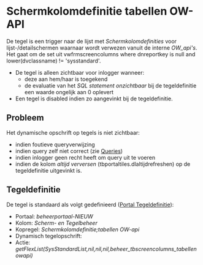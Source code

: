 # Schermkolomdefinitie tabellen OW-API

De tegel is een trigger naar de lijst met *Schermkolomdefinities* voor lijst-/detailschermen waarnaar wordt verwezen vanuit de interne *OW_api's*. Het gaat om de set uit vwfrmscreencolumns where dnreportkey is null and lower(dvclassname) != 'sysstandard'.

  * De tegel is alleen zichtbaar voor inlogger wanneer: 
    * deze aan hem/haar is toegekend 
    * de evaluatie van het *SQL statement onzichtbaar* bij de tegeldefinitie een waarde ongelijk aan 0 oplevert
  * Een tegel is disabled indien zo aangevinkt bij de tegeldefinitie.

## Probleem

Het dynamische opschrift op tegels is niet zichtbaar:

  * indien foutieve queryverwijzing 
  * indien query zelf niet correct (zie [Queries](/docs/instellen_inrichten/queries.md))
  * indien inlogger geen recht heeft om query uit te voeren 
  * indien de kolom *altijd verversen* (tbportaltiles.dlaltijdrefreshen) op de tegeldefinitie uitgevinkt is.

## Tegeldefinitie

De tegel is standaard als volgt gedefinieerd ([Portal Tegeldefinitie](/docs/instellen_inrichten/portaldefinitie/portal_tegel.md)):

  * Portaal: *beheerportaal-NIEUW*
  * Kolom: *Scherm- en Tegelbeheer*
  * Kopregel: *Schermkolomdefinitie;tabellen OW-api*
  * Dynamisch tegelopschrift: 
  * Actie: *getFlexList(SysStandardList,nil,nil,nil,beheer_tbscreencolumns_tabellenowapi)*

